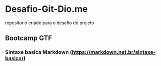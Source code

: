 # Desafio-Git-Dio.me
repositorio criado para o desafio do projeto

## Bootcamp GTF

### Sintaxe basica Markdown (https://markdown.net.br/sintaxe-basica/)
